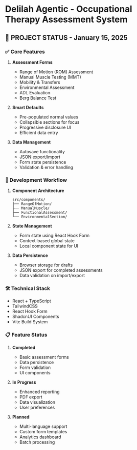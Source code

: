 # Delilah Agentic - Occupational Therapy Assessment System

## 🎯 PROJECT STATUS - January 15, 2025

### ✅ Core Features
1. **Assessment Forms**
   - Range of Motion (ROM) Assessment
   - Manual Muscle Testing (MMT)
   - Mobility & Transfers
   - Environmental Assessment
   - ADL Evaluation
   - Berg Balance Test

2. **Smart Defaults**
   - Pre-populated normal values
   - Collapsible sections for focus
   - Progressive disclosure UI
   - Efficient data entry

3. **Data Management**
   - Autosave functionality
   - JSON export/import
   - Form state persistence
   - Validation & error handling

### 🔄 Development Workflow
1. **Component Architecture**
   ```
   src/components/
   ├── RangeOfMotion/
   ├── ManualMuscle/
   ├── FunctionalAssessment/
   └── EnvironmentalSection/
   ```

2. **State Management**
   - Form state using React Hook Form
   - Context-based global state
   - Local component state for UI

3. **Data Persistence**
   - Browser storage for drafts
   - JSON export for completed assessments
   - Data validation on import/export

### 🛠 Technical Stack
- React + TypeScript
- TailwindCSS
- React Hook Form
- ShadcnUI Components
- Vite Build System

### 📋 Feature Status
1. **Completed**
   - Basic assessment forms
   - Data persistence
   - Form validation
   - UI components

2. **In Progress**
   - Enhanced reporting
   - PDF export
   - Data visualization
   - User preferences

3. **Planned**
   - Multi-language support
   - Custom form templates
   - Analytics dashboard
   - Batch processing